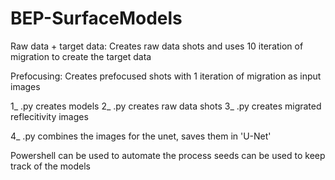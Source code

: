 ﻿# BEP-SurfaceModels
Raw data + target data: Creates raw data shots and uses 10 iteration of migration to create the target data

Prefocusing: Creates prefocused shots with 1 iteration of migration as input images

1_ .py creates models 2_ .py creates raw data shots 3_ .py creates migrated reflecitivity images

4_ .py combines the images for the unet, saves them in 'U-Net'

Powershell can be used to automate the process seeds can be used to keep track of the models
